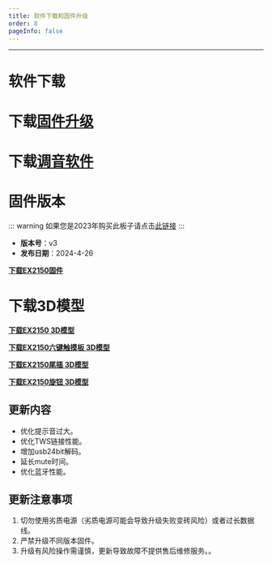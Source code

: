 ```yaml
---
title: 软件下载和固件升级
order: 8
pageInfo: false
---
```

---
# 软件下载
# 下载[固件升级](https://likeyou156156.online:9000/lky/tools/MV_Assisant_Tools_2021_V3.0.9T(2023.05.29).exe)
# 下载[调音软件](https://likeyou156156.online:9000/lky/tools/ACPWorkbench_24bit.exe)


# 固件版本
::: warning
如果您是2023年购买此板子请点击[此链接](/firmware/)
:::
- **版本号**：v3
- **发布日期**：2024-4-26

**[下载EX2150固件](https://likeyou156156.online:9000/lky/EX/EX2150/bin/EX202_2150-2024-11-8.mva)**

# 下载3D模型

**[下载EX2150 3D模型](https://likeyou156156.online:9000/lky/3D/EX202_2150.step)**

**[下载EX2150六键触摸板 3D模型](https://likeyou156156.online:9000/lky/3D/EX202_6jcmb.step)**

**[下载EX2150尾插 3D模型](https://likeyou156156.online:9000/lky/3D/EX202wc.step)**

**[下载EX2150旋钮 3D模型](https://likeyou156156.online:9000/lky/3D/EX202_xn.step)**


## 更新内容
- 优化提示音过大。
- 优化TWS链接性能。
- 增加usb24bit解码。
- 延长mute时间。
- 优化蓝牙性能。

## 更新注意事项
1. 切勿使用劣质电源（劣质电源可能会导致升级失败变砖风险）或者过长数据线。
2. 严禁升级不同版本固件。
3. 升级有风险操作需谨慎，更新导致故障不提供售后维修服务。。
